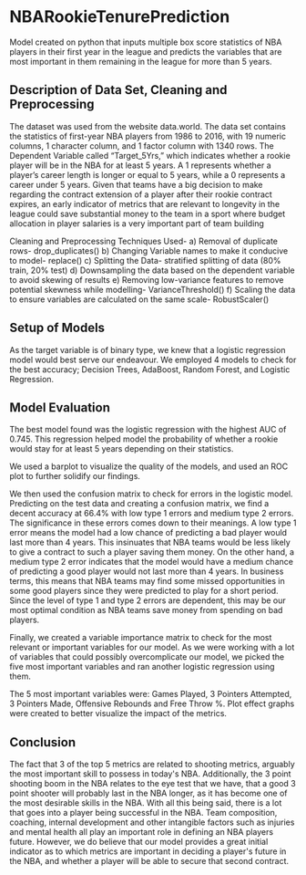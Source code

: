 # NBARookieTenurePrediction
Model created on python that inputs multiple box score statistics of NBA players in their first year in the league and predicts the variables that are most important in them remaining in the league for more than 5 years.

## Description of Data Set, Cleaning and Preprocessing
The dataset was used from the website data.world. The data set contains the statistics of first-year NBA players from 1986 to 2016, with 19 numeric columns, 1 character column, and 1 factor column with 1340 rows. The Dependent Variable called “Target_5Yrs,” which indicates whether a rookie player will be in the NBA for at least 5 years. A 1 represents whether a player’s career length is longer or equal to 5 years, while a 0 represents a career under 5 years. Given that teams have a big decision to make regarding the contract extension of a player after their rookie contract expires, an early indicator of metrics that are relevant to longevity in the league could save substantial money to the team in a sport where budget allocation in player salaries is a very important part of team building

Cleaning and Preprocessing Techniques Used- 
      a) Removal of duplicate rows- drop_duplicates()
      b) Changing Variable names to make it conducive to model- replace()
      c) Splitting the Data- stratified splitting of data (80% train, 20% test)
      d) Downsampling the data based on the dependent variable to avoid skewing of results
      e) Removing low-variance features to remove potential skewness while modelling- VarianceThreshold()
      f) Scaling the data to ensure variables are calculated on the same scale- RobustScaler()
      
## Setup of Models
As the target variable is of binary type, we knew that a logistic regression model would best serve our endeavour. We employed 4 models to check for the best accuracy; Decision Trees, AdaBoost, Random Forest, and Logistic Regression.   

## Model Evaluation

The best model found was the logistic regression with the highest AUC of 0.745. This regression helped model the probability of whether a rookie would stay for at least 5 years depending on their statistics. 

We used a barplot to visualize the quality of the models, and used an ROC plot to further solidify our findings. 

We then used the confusion matrix to check for errors in the logistic model. Predicting on the test data and creating a confusion matrix, we find a decent accuracy at 66.4% with low type 1 errors and medium type 2 errors. The significance in these errors comes down to their meanings. A low type 1 error means the model had a low chance of predicting a bad player would last more than 4 years. This insinuates that NBA teams would be less likely to give a contract to such a player saving them money. On the other hand, a medium type 2 error indicates that the model would have a medium chance of predicting a good player would not last more than 4 years. In business terms, this means that NBA teams may find some missed opportunities in some good players since they were predicted to play for a short period. Since the level of type 1 and type 2 errors are dependent, this may be our most optimal condition as NBA teams save money from spending on bad players.

Finally, we created a variable importance matrix to check for the most relevant or important variables for our model. As we were working with a lot of variables that could possibly overcomplicate our model, we picked the five most important variables and ran another logistic regression using them. 

The 5 most important variables were: Games Played, 3 Pointers Attempted, 3 Pointers Made, Offensive Rebounds and Free Throw %. Plot effect graphs were created to better visualize the impact of the metrics. 

## Conclusion
The fact that 3 of the top 5 metrics are related to shooting metrics, arguably the most important skill to possess in today's NBA. Additionally, the 3 point shooting boom in the NBA relates to the eye test that we have, that a good 3 point shooter will probably last in the NBA longer, as it has become one of the most desirable skills in the NBA. 
With all this being said, there is a lot that goes into a player being successful in the NBA. Team composition, coaching, internal development and other intangible factors such as injuries and mental health all play an important role in defining an NBA players future. However, we do believe that our model provides a great initial indicator as to which metrics are important in deciding a player's future in the NBA, and whether a player will be able to secure that second contract. 
